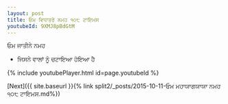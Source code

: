 ```yaml
---
layout: post
title: ਓਮ ਵਿਧਾਤਰੇ ਨਮਹ ੧੦੮ ਟਾਇਮਸ
youtubeId: 9XMJ8pBdGtM
---
```

 
 
 ਓਮ ਜਾਤੀਨੇ ਨਮਹ  
 
 -  ਜਿਸਨੇ ਵਾਲਾਂ ਨੂੰ ਚਟਾਇਆ ਹੋਇਆ ਹੈ 
 
  
 
  
 
 
 
 
 
 


{% include youtubePlayer.html id=page.youtubeId %}
 
[Next]({{ site.baseurl }}{% link  split2/_posts/2015-10-11-ਓਮ ਮਹਾਯਾਗਯਾਯਾ ਨਮਹ ੧੦੮ ਟਾਇਮਸ.md%})
 
